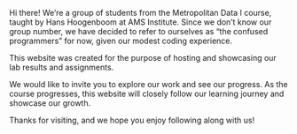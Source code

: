 Hi there! We’re a group of students from the Metropolitan Data I course, taught by Hans Hoogenboom at AMS Institute. Since we don’t know our group number, we have decided to refer to ourselves as “the confused programmers” for now, given our modest coding experience.

This website was created for the purpose of hosting and showcasing our lab results and assignments.

We would like to invite you to explore our work and see our progress. As the course progresses, this website will closely follow our learning journey and showcase our growth.

Thanks for visiting, and we hope you enjoy following along with us!